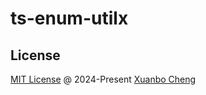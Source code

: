 # ts-enum-utilx

## License

[MIT License](https://github.com/exuanbo/ts-enum-utilx/blob/main/LICENSE) @ 2024-Present [Xuanbo Cheng](https://github.com/exuanbo)
